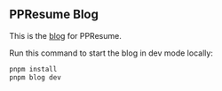 ## PPResume Blog

This is the
[blog](https://blog.ppresume.com/?utm_source=Github&utm_medium=ppresume%2Fcommunity)
for PPResume.

Run this command to start the blog in dev mode locally:

```bash
pnpm install
pnpm blog dev
```
